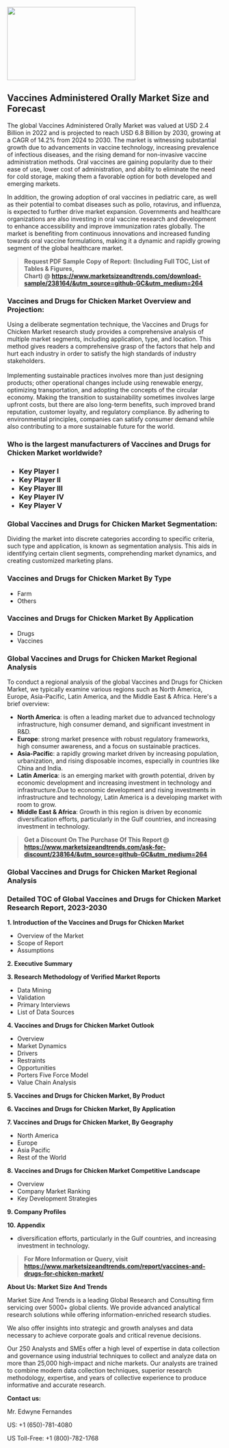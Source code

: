 <p><img class="alignnone size-medium wp-image-20088" src="https://ffe5etoiles.com/wp-content/uploads/2024/12/MST1-300x171.png" alt="" width="300" height="171" /></p><h2>Vaccines Administered Orally Market Size and Forecast</h2><p>The global Vaccines Administered Orally Market was valued at USD 2.4 Billion in 2022 and is projected to reach USD 6.8 Billion by 2030, growing at a CAGR of 14.2% from 2024 to 2030. The market is witnessing substantial growth due to advancements in vaccine technology, increasing prevalence of infectious diseases, and the rising demand for non-invasive vaccine administration methods. Oral vaccines are gaining popularity due to their ease of use, lower cost of administration, and ability to eliminate the need for cold storage, making them a favorable option for both developed and emerging markets.</p><p>In addition, the growing adoption of oral vaccines in pediatric care, as well as their potential to combat diseases such as polio, rotavirus, and influenza, is expected to further drive market expansion. Governments and healthcare organizations are also investing in oral vaccine research and development to enhance accessibility and improve immunization rates globally. The market is benefiting from continuous innovations and increased funding towards oral vaccine formulations, making it a dynamic and rapidly growing segment of the global healthcare market.</p></p><blockquote id="" class=""><strong>Request PDF Sample Copy of Report: (Including Full TOC, List of Tables &amp; Figures, Chart)&nbsp;@&nbsp;<strong><a href="https://www.marketsizeandtrends.com/download-sample/238164/&utm_source=github-GC&utm_medium=264" target="_blank">https://www.marketsizeandtrends.com/download-sample/238164/&utm_source=github-GC&utm_medium=264</a></strong></strong></blockquote><h3 id="" class="">Vaccines and Drugs for Chicken Market&nbsp;Overview and Projection:</h3><p id="" class="">Using a deliberate segmentation technique, the Vaccines and Drugs for Chicken Market research study provides a comprehensive analysis of multiple market segments, including application, type, and location. This method gives readers a comprehensive grasp of the factors that help and hurt each industry in order to satisfy the high standards of industry stakeholders. <br /> <br />Implementing sustainable practices involves more than just designing products; other operational changes include using renewable energy, optimizing transportation, and adopting the concepts of the circular economy. Making the transition to sustainability sometimes involves large upfront costs, but there are also long-term benefits, such improved brand reputation, customer loyalty, and regulatory compliance. By adhering to environmental principles, companies can satisfy consumer demand while also contributing to a more sustainable future for the world.</p><h3 id="" class="">Who is the largest manufacturers of&nbsp;Vaccines and Drugs for Chicken Market worldwide?</h3><h3 class=""><p><ul><li>Key Player I </li><li> Key Player II </li><li> Key Player III </li><li> Key Player IV </li><li> Key Player V</li></ul></p></h3><h3 id="" class="">Global&nbsp;Vaccines and Drugs for Chicken Market Segmentation:</h3><p id="" class="">Dividing the market into discrete categories according to specific criteria, such type and application, is known as segmentation analysis. This aids in identifying certain client segments, comprehending market dynamics, and creating customized marketing plans.</p><h3 id="" class="">Vaccines and Drugs for Chicken Market&nbsp;By Type</h3><p><p><ul><li>Farm</li><li> Others</p></li></ul></p></p><h3 id="" class="">Vaccines and Drugs for Chicken Market&nbsp;By Application</h3><p class=""><p><ul><li>Drugs</li><li> Vaccines</li></ul></p></p><h3 id="" class="">Global Vaccines and Drugs for Chicken Market Regional Analysis</h3><p id="" class="">To conduct a regional analysis of the global Vaccines and Drugs for Chicken Market, we typically examine various regions such as North America, Europe, Asia-Pacific, Latin America, and the Middle East &amp; Africa. Here's a brief overview:</p><ul><li><strong>North America</strong>: is often a leading market due to advanced technology infrastructure, high consumer demand, and significant investment in R&amp;D.</li><li><strong>Europe</strong>: strong market presence with robust regulatory frameworks, high consumer awareness, and a focus on sustainable practices.</li><li><strong>Asia-Pacific</strong>: a rapidly growing market driven by increasing population, urbanization, and rising disposable incomes, especially in countries like China and India.</li><li><strong>Latin America</strong>: is an emerging market with growth potential, driven by economic development and increasing investment in technology and infrastructure.Due to economic development and rising investments in infrastructure and technology, Latin America is a developing market with room to grow.</li><li><strong>Middle East &amp; Africa</strong>: Growth in this region is driven by economic diversification efforts, particularly in the Gulf countries, and increasing investment in technology.</li></ul><blockquote id="" class=""><strong>Get a Discount On The Purchase Of This Report @ <strong><a href="https://www.marketsizeandtrends.com/ask-for-discount/238164/&utm_source=github-GC&utm_medium=264" target="_blank">https://www.marketsizeandtrends.com/ask-for-discount/238164/&utm_source=github-GC&utm_medium=264</a></strong></strong></blockquote><h3 id="" class="">Global Vaccines and Drugs for Chicken Market Regional Analysis</h3><h3 id="" class="">Detailed TOC of Global Vaccines and Drugs for Chicken Market Research Report, 2023-2030</h3><p id="" class=""><strong>1. Introduction of the Vaccines and Drugs for Chicken Market</strong></p><ul><li>Overview of the Market</li><li>Scope of Report</li><li>Assumptions</li></ul><p id="" class=""><strong>2. Executive Summary</strong></p><p id="" class=""><strong>3. Research Methodology of Verified Market Reports</strong></p><ul><li>Data Mining</li><li>Validation</li><li>Primary Interviews</li><li>List of Data Sources</li></ul><p id="" class=""><strong>4. Vaccines and Drugs for Chicken Market Outlook</strong></p><ul><li>Overview</li><li>Market Dynamics</li><li>Drivers</li><li>Restraints</li><li>Opportunities</li><li>Porters Five Force Model</li><li>Value Chain Analysis</li></ul><p id="" class=""><strong>5. Vaccines and Drugs for Chicken Market, By Product</strong></p><p id="" class=""><strong>6. Vaccines and Drugs for Chicken Market, By Application</strong></p><p id="" class=""><strong>7. Vaccines and Drugs for Chicken Market, By Geography</strong></p><ul><li>North America</li><li>Europe</li><li>Asia Pacific</li><li>Rest of the World</li></ul><p id="" class=""><strong>8. Vaccines and Drugs for Chicken Market Competitive Landscape</strong></p><ul><li>Overview</li><li>Company Market Ranking</li><li>Key Development Strategies</li></ul><p id="" class=""><strong>9. Company Profiles</strong></p><p id="" class=""><strong>10. Appendix</strong></p><ul><li>diversification efforts, particularly in the Gulf countries, and increasing investment in technology.</li></ul><blockquote id="" class=""><strong>For More Information or Query, visit <strong><strong><a href="https://www.marketsizeandtrends.com/report/vaccines-and-drugs-for-chicken-market/" target="_blank">https://www.marketsizeandtrends.com/report/vaccines-and-drugs-for-chicken-market/</a></strong></strong></strong></blockquote><p id="" class=""><strong>About Us: Market Size And Trends</strong></p><p id="" class="">Market Size And Trends is a leading Global Research and Consulting firm servicing over 5000+ global clients. We provide advanced analytical research solutions while offering information-enriched research studies.</p><p id="" class="">We also offer insights into strategic and growth analyses and data necessary to achieve corporate goals and critical revenue decisions.</p><p id="" class="">Our 250 Analysts and SMEs offer a high level of expertise in data collection and governance using industrial techniques to collect and analyze data on more than 25,000 high-impact and niche markets. Our analysts are trained to combine modern data collection techniques, superior research methodology, expertise, and years of collective experience to produce informative and accurate research.</p><p id="" class=""><strong>Contact us:</strong></p><p id="" class="">Mr. Edwyne Fernandes</p><p id="" class="">US: +1 (650)-781-4080</p><p id="" class="">US Toll-Free: +1 (800)-782-1768</p>
